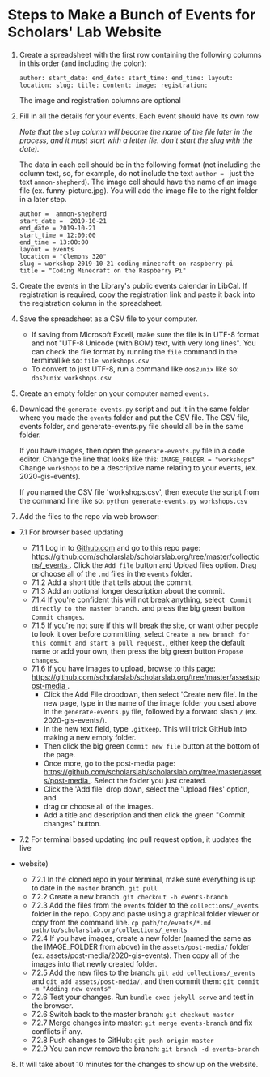 # Steps to Make a Bunch of Events for Scholars' Lab Website

1. Create a spreadsheet with the first row containing the following columns in
   this order (and including the colon):

   `author: start_date: end_date: start_time: end_time: layout: location: slug: title: content: image: registration:`

   The image and registration columns are optional


2. Fill in all the details for your events. Each event should have its own row.

   *Note that the `slug` column will become the name of the file later in the
   process, and it must start with a letter (ie. don't start the slug with the
   date).*

   The data in each cell should be in the following format (not including the
   column text, so, for example, do not include the text `author = ` just the
   text `ammon-shepherd`). The image cell should have the name of an image
   file (ex. funny-picture.jpg). You will add the image file to the right
   folder in a later step.

    ```
    author =  ammon-shepherd
    start_date =  2019-10-21
    end_date = 2019-10-21
    start_time = 12:00:00
    end_time = 13:00:00
    layout = events
    location = "Clemons 320"
    slug = workshop-2019-10-21-coding-minecraft-on-raspberry-pi
    title = "Coding Minecraft on the Raspberry Pi"
    ```
3. Create the events in the Library's public events calendar in LibCal. If
   registration is required, copy the registration link and paste it back into
   the registration column in the spreadsheet.

4. Save the spreadsheet as a CSV file to your computer.
    - If saving from Microsoft Excell, make sure the file is in UTF-8 format
      and not "UTF-8 Unicode (with BOM) text, with very long lines". You can
      check the file format by running the `file` command in the terminallike
      so: `file workshops.csv`
    - To convert to just UTF-8, run a command like `dos2unix` like so:
      `dos2unix workshops.csv`

5. Create an empty folder on your computer named `events`.

6. Download the `generate-events.py` script and put it in the same folder where
   you made the `events` folder and put the CSV file. The CSV file, events
   folder, and generate-events.py file should all be in the same folder. 

   If you have images, then open the `generate-events.py` file in a code editor.
   Change the line that looks like this: `IMAGE_FOLDER = "workshops"` Change
   `workshops` to be a descriptive name relating to your events, (ex.
   2020-gis-events).

   If you named the CSV file 'workshops.csv', then execute the script from the
   command line like so: `python generate-events.py workshops.csv`

7. Add the files to the repo via web browser:
- 7.1 For browser based updating
   - 7.1.1 Log in to [Github.com](https://github.com) and go to this repo page:
    [https://github.com/scholarslab/scholarslab.org/tree/master/collections/_events ](https://github.com/scholarslab/scholarslab.org/tree/master/collections/_events).
    Click the `Add file` button and Upload files option. Drag or choose all of
    the `.md` files in the `events` folder.
   - 7.1.2 Add a short title that tells about the commit.
   - 7.1.3 Add an optional longer description about the commit.
   - 7.1.4 If you're confident this will not break anything, select ` Commit
     directly to the master branch.` and press the big green button `Commit
     changes`.
   - 7.1.5 If you're not sure if this will break the site, or want
     other people to look it over before committing, select `Create a new
     branch for this commit and start a pull request.`, either keep the default
     name or add your own, then press the big green button `Propose changes`.
   - 7.1.6 If you have images to upload, browse to this page:
     [https://github.com/scholarslab/scholarslab.org/tree/master/assets/post-media ](https://github.com/scholarslab/scholarslab.org/tree/master/assets/post-media).
     - Click the Add File dropdown, then select 'Create new file'. In the new
       page, type in the name of the image folder you used above in the
       `generate-events.py` file, followed by a forward slash `/` (ex.
       2020-gis-events/). 
     - In the new text field, type `.gitkeep`. This will trick GitHub into making
       a new empty folder. 
     - Then click the big green `Commit new file` button at the bottom of the page.
     - Once more, go to the post-media page: 
       [https://github.com/scholarslab/scholarslab.org/tree/master/assets/post-media ](https://github.com/scholarslab/scholarslab.org/tree/master/assets/post-media).
       Select the folder you just created. 
     - Click the 'Add file' drop down, select the 'Upload files' option, and
     - drag or choose all of the images.
     - Add a title and description and then click the green "Commit changes"
       button.

- 7.2 For terminal based updating (no pull request option, it updates the live
- website)
   - 7.2.1 In the cloned repo in your terminal, make sure everything is up to date in the `master` branch. `git pull`
   - 7.2.2 Create a new branch. `git checkout -b events-branch`
   - 7.2.3 Add the files from the `events` folder to the `collections/_events` folder in the repo. 
     Copy and paste using a graphical folder viewer or copy from the command
     line. `cp path/to/events/*.md path/to/scholarslab.org/collections/_events`
   - 7.2.4 If you have images, create a new folder (named the same as the
     IMAGE_FOLDER from above) in the `assets/post-media/` folder (ex.
     assets/post-media/2020-gis-events). Then copy all of the images into that
     newly created folder.
   - 7.2.5 Add the new files to the branch: `git add collections/_events` and
     `git add assets/post-media/`, and then commit them: `git commit -m "Adding new events"`
   - 7.2.6 Test your changes. Run `bundle exec jekyll serve` and test in the
     browser.
   - 7.2.6 Switch back to the master branch: `git checkout master`
   - 7.2.7 Merge changes into master: `git merge events-branch` and fix conflicts if any.
   - 7.2.8 Push changes to GitHub: `git push origin master`
   - 7.2.9 You can now remove the branch: `git branch -d events-branch`
8. It will take about 10 minutes for the changes to show up on the website.
